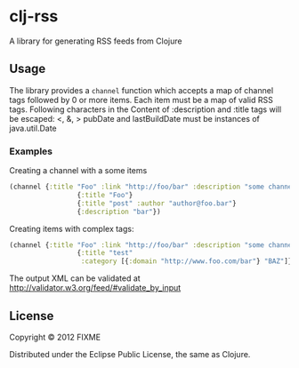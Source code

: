 # clj-rss

A library for generating RSS feeds from Clojure

## Usage

The library provides a `channel` function which accepts a map of channel tags followed by 0 or more items. 
Each item must be a map of valid RSS tags. 
Following characters in the Content of :description and :title tags will be escaped: <, &, >
pubDate and lastBuildDate must be instances of java.util.Date

### Examples

Creating a channel with a some items

```Clojure
(channel {:title "Foo" :link "http://foo/bar" :description "some channel"}
                 {:title "Foo"}
                 {:title "post" :author "author@foo.bar"}
                 {:description "bar"})
```

Creating items with complex tags:
```Clojure
(channel {:title "Foo" :link "http://foo/bar" :description "some channel"}
                 {:title "test"
                  :category [{:domain "http://www.foo.com/bar"} "BAZ"]})
```

The output XML can be validated at http://validator.w3.org/feed/#validate_by_input

## License

Copyright © 2012 FIXME

Distributed under the Eclipse Public License, the same as Clojure.
